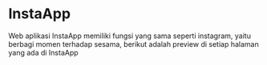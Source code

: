 # InstaApp
Web aplikasi InstaApp memiliki fungsi yang sama seperti instagram, yaitu berbagi momen terhadap sesama, berikut adalah preview di setiap halaman yang ada di InstaApp
